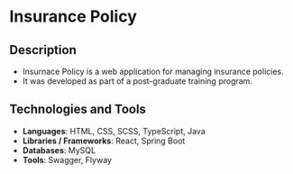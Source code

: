 # Insurance Policy

## Description
- Insurnace Policy is a web application for managing insurance policies.
- It was developed as part of a post-graduate training program.

## Technologies and Tools
- **Languages**: HTML, CSS, SCSS, TypeScript, Java
- **Libraries / Frameworks**: React, Spring Boot
- **Databases**: MySQL
- **Tools**: Swagger, Flyway
